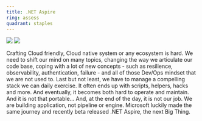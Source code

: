 ```yaml
---
title: .NET Aspire
ring: assess
quadrant: staples
---
```


[![](https://img.shields.io/badge/github-de5f85?logo=github&logoColor=000&style=flat)](https://github.com/dotnet/aspire)
[![](https://img.shields.io/badge/romain%20vasseur-834187?logo=ubuntu&logoColor=000&style=flat)](https://github.com/RVR06)

Crafting Cloud friendly, Cloud native system or any ecosystem is hard. We need to shift our mind on many topics, changing the way we articulate our code base, coping with a lot of new concepts - such as resilience, observability, authentication, failure - and all of those Dev/Ops mindset that we are not used to. Last but not least, we have to manage a compelling stack we can daily exercise. It often ends up with scripts, helpers, hacks and more. And eventually, it becomes both hard to operate and maintain. And it is not that portable… And, at the end of the day, it is not our job. We are building application, not pipeline or engine. Microsoft luckily made the same journey and recently beta released .NET Aspire, the next Big Thing.